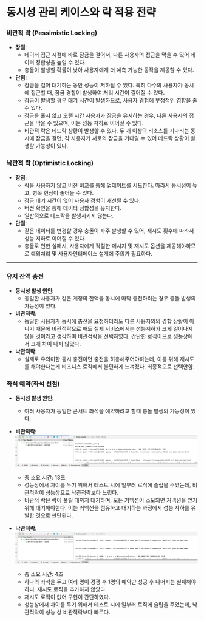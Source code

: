 # 동시성 관리 케이스와 락 적용 전략

### 비관적 락 (Pessimistic Locking)
- **장점**:
    - 데이터 접근 시점에 바로 잠금을 걸어서, 다른 사용자의 접근을 막을 수 있어 데이터 정합성을 높일 수 있다.
    - 충돌이 발생할 확률이 낮아 사용자에게 더 예측 가능한 동작을 제공할 수 있다.
- **단점**:
    - 잠금을 걸어 대기하는 동안 성능이 저하될 수 있다. 특히 다수의 사용자가 동시에 접근할 때, 잠금 경합이 발생하여 처리 시간이 길어질 수 있다.
    - 잠금이 발생할 경우 대기 시간이 발생하므로, 사용자 경험에 부정적인 영향을 줄 수 있다.
    - 잠금을 풀지 않고 오랜 시간 사용자가 잠금을 유지하는 경우, 다른 사용자의 접근을 막을 수 있으며, 이는 성능 저하로 이어질 수 있다.
    - 비관적 락은 데드락 상황이 발생할 수 있다. 두 개 이상의 리소스를 기다리는 동시에 잠금을 걸면, 각 사용자가 서로의 잠금을 기다릴 수 있어 데드락 상황이 발생할 가능성이 있다.


### 낙관적 락 (Optimistic Locking)
- **장점**:
    - 락을 사용하지 않고 버전 비교를 통해 업데이트를 시도한다. 따라서 동시성이 높고, 병목 현상이 줄어들 수 있다.
    - 잠금 대기 시간이 없어 사용자 경험이 개선될 수 있다.
    - 버전 확인을 통해 데이터 정합성을 유지한다.
    - 일반적으로 데드락을 발생시키지 않는다.
- **단점**:
    - 같은 데이터를 변경할 경우 충돌이 자주 발생할 수 있어, 재시도 횟수에 따라서 성능 저하로 이어질 수 있다.
    - 충돌로 인한 실패시, 사용자에게 적절한 메시지 및 재시도 옵션을 제공해야하므로 예외처리 및 사용자인터페이스 설계에 주의가 필요하다.


---

### 유저 잔액 충전

- **동시성 발생 원인**:
    - 동일한 사용자가 같은 계정의 잔액을 동시에 따닥 충전하려는 경우 충돌 발생의 가능성이 있다.
- **비관적락**:
    - 동일한 사용자가 동시에 충전을 요청하더라도 다른 사용자와의 경합 상황이 아니기 때문에 비관적락으로 해도 실제 서비스에서는 성능저하가 크게 일어나지 않을 것이라고 생각하여
      비관적락을 선택하였다. 간단한 로직이므로 성능상에서 크게 차이 나지 않았다.
- **낙관적락**:
    - 실제로 유의미한 동시 충전이면 충전을 허용해주어야하는데, 이를 위해 재시도를 해야한다는게 비즈니스 로직에서 불편하게 느껴졌다. 최종적으로 선택안함.



### 좌석 예약(좌석 선점)

- **동시성 발생 원인**:
    - 여러 사용자가 동일한 콘서트 좌석을 예약하려고 할때 충돌 발생의 가능성이 있다.
- **비관적락**:
  ![좌석 예약 비관락 13초.png](document%2F%ED%85%8C%EC%8A%A4%ED%8A%B8%2F%EC%A2%8C%EC%84%9D%20%EC%98%88%EC%95%BD%20%EB%B9%84%EA%B4%80%EB%9D%BD%2013%EC%B4%88.png)
    - 총 소요 시간: 13초
    - 성능상에서 차이를 두기 위해서 테스트 시에 일부러 로직에 슬립을 주었는데, 비관적락이 성능상으로 낙관적락보다 느렸다.
    - 비관적 락은 락이 풀릴 때까지 대기하며, 모든 커넥션이 소모되면 커넥션을 얻기 위해 대기해야한다. 이는 커넥션을 점유하고 대기하는 과정에서 성능 저하를 유발한 것으로 판단된다.
- **낙관적락**:
  ![좌석 예약 낙관락 4초.png](document%2F%ED%85%8C%EC%8A%A4%ED%8A%B8%2F%EC%A2%8C%EC%84%9D%20%EC%98%88%EC%95%BD%20%EB%82%99%EA%B4%80%EB%9D%BD%204%EC%B4%88.png)

    - 총 소요 시간: 4초
    - 하나의 좌석을 두고 여러 명이 경쟁 후 1명의 예약만 성공 후 나머지는 실패해야하니, 재시도 로직을 추가하지 않았다.
    - 재시도 로직이 없어 구현이 간단하였다.
    - 성능상에서 차이를 두기 위해서 테스트 시에 일부러 로직에 슬립을 주었는데, 낙관적락이 성능 상 비관적락보다 빠르다.





